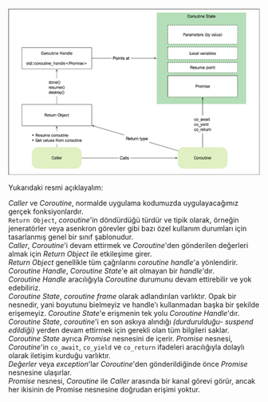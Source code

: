 ![relations](https://github.com/necatiergin/COROUTINES/blob/main/notlar/coroutine_realations.png)

Yukarıdaki resmi açıklayalım: <br>

_Caller_ ve _Coroutine_, normalde uygulama kodumuzda uygulayacağımız gerçek fonksiyonlardır.<br>
`Return Object`, _coroutine_'in döndürdüğü türdür ve tipik olarak, örneğin jeneratörler veya asenkron görevler gibi bazı özel kullanım durumları için tasarlanmış genel bir sınıf şablonudur. <br>
_Caller_, _Coroutine_'i devam ettirmek ve _Coroutine_'den gönderilen değerleri almak için _Return Object_ ile etkileşime girer.<br> 
_Return Object_ genellikle tüm çağrılarını _coroutine handle_'a yönlendirir.<br>
_Coroutine Handle_, _Coroutine State_'e ait olmayan bir _handle_'dır.<br> 
_Coroutine Handle_ aracılığıyla _Coroutine_ durumunu devam ettirebilir ve yok edebiliriz. <br>
_Coroutine State_, _coroutine frame_ olarak adlandırılan varlıktır. Opak bir nesnedir, yani boyutunu bielmeyiz ve handle'ı kullanmadan başka bir şekilde erişemeyiz. _Coroutine State_'e  erişmenin tek yolu _Coroutine Handle_'dır.<br>
_Coroutine State_, _coroutine_'i en son askıya alındığı _(durdurulduğu- suspend edildiği)_ yerden devam ettirmek için gerekli olan tüm bilgileri saklar. <br>
_Coroutine State_ ayrıca _Promise_ nesnesini de içerir.
_Promise_ nesnesi, _Coroutine_'in `co_await`, `co_yield` ve `co_return` ifadeleri aracılığıyla dolaylı olarak iletişim kurduğu varlıktır. <br>
_Değerler_ veya _exception_'lar _Coroutine_'den gönderildiğinde önce _Promise_ nesnesine ulaşırlar. <br> 
_Promise_ nesnesi, _Coroutine_ ile _Caller_ arasında bir kanal görevi görür, ancak her ikisinin de Promise nesnesine doğrudan erişimi yoktur.<br>
